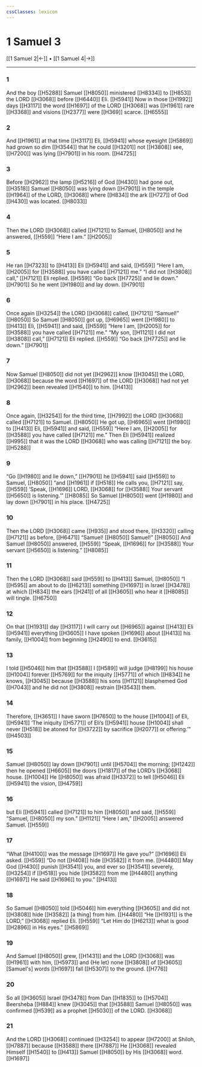 ```yaml
---
cssClasses: lexicon
---
```


# 1 Samuel 3

[[1 Samuel 2|←]] • [[1 Samuel 4|→]]

---

### 1
And the boy [[H5288]] Samuel [[H8050]] ministered [[H8334]] to [[H853]] the LORD [[H3068]] before [[H6440]] Eli. [[H5941]] Now in those [[H1992]] days [[H3117]] the word [[H1697]] of the LORD [[H3068]] was [[H1961]] rare [[H3368]] and visions [[H2377]] were [[H369]] scarce. [[H6555]]

### 2
And [[H1961]] at that time [[H3117]] Eli, [[H5941]] whose eyesight [[H5869]] had grown so dim [[H3544]] that he could [[H3201]] not [[H3808]] see, [[H7200]] was lying [[H7901]] in his room. [[H4725]]

### 3
Before [[H2962]] the lamp [[H5216]] of God [[H430]] had gone out, [[H3518]] Samuel [[H8050]] was lying down [[H7901]] in the temple [[H1964]] of the LORD, [[H3068]] where [[H834]] the ark [[H727]] of God [[H430]] was located. [[H8033]]

### 4
Then the LORD [[H3068]] called [[H7121]] to Samuel, [[H8050]] and he answered, [[H559]] “Here I am.” [[H2005]]

### 5
He ran [[H7323]] to [[H413]] Eli [[H5941]] and said, [[H559]] “Here I am, [[H2005]] for [[H3588]] you have called [[H7121]] me.”  “I did not [[H3808]] call,” [[H7121]] Eli replied. [[H559]] “Go back [[H7725]] and lie down.” [[H7901]] So he went [[H1980]] and lay down. [[H7901]]

### 6
Once again [[H3254]] the LORD [[H3068]] called, [[H7121]] “Samuel!” [[H8050]] So Samuel [[H8050]] got up, [[H6965]] went [[H1980]] to [[H413]] Eli, [[H5941]] and said, [[H559]] “Here I am, [[H2005]] for [[H3588]] you have called [[H7121]] me.”  “My son, [[H1121]] I did not [[H3808]] call,” [[H7121]] Eli replied. [[H559]] “Go back [[H7725]] and lie down.” [[H7901]]

### 7
Now Samuel [[H8050]] did not yet [[H2962]] know [[H3045]] the LORD, [[H3068]] because the word [[H1697]] of the LORD [[H3068]] had not yet [[H2962]] been revealed [[H1540]] to him. [[H413]]

### 8
Once again, [[H3254]] for the third time, [[H7992]] the LORD [[H3068]] called [[H7121]] to Samuel. [[H8050]] He got up, [[H6965]] went [[H1980]] to [[H413]] Eli, [[H5941]] and said, [[H559]] “Here I am, [[H2005]] for [[H3588]] you have called [[H7121]] me.”  Then Eli [[H5941]] realized [[H995]] that it was the LORD [[H3068]] who was calling [[H7121]] the boy. [[H5288]]

### 9
“Go [[H1980]] and lie down,” [[H7901]] he [[H5941]] said [[H559]] to Samuel, [[H8050]] “and [[H1961]] if [[H518]] He calls you, [[H7121]] say, [[H559]] ‘Speak, [[H1696]] LORD, [[H3068]] for [[H3588]] Your servant [[H5650]] is listening.’” [[H8085]] So Samuel [[H8050]] went [[H1980]] and lay down [[H7901]] in his place. [[H4725]]

### 10
Then the LORD [[H3068]] came [[H935]] and stood there, [[H3320]] calling [[H7121]] as before, [[H6471]] “Samuel! [[H8050]] Samuel!” [[H8050]] And Samuel [[H8050]] answered, [[H559]] “Speak, [[H1696]] for [[H3588]] Your servant [[H5650]] is listening.” [[H8085]]

### 11
Then the LORD [[H3068]] said [[H559]] to [[H413]] Samuel, [[H8050]] “I [[H595]] am about to do [[H6213]] something [[H1697]] in Israel [[H3478]] at which [[H834]] the ears [[H241]] of all [[H3605]] who hear it [[H8085]] will tingle. [[H6750]]

### 12
On that [[H1931]] day [[H3117]] I will carry out [[H6965]] against [[H413]] Eli [[H5941]] everything [[H3605]] I have spoken [[H1696]] about [[H413]] his family, [[H1004]] from beginning [[H2490]] to end. [[H3615]]

### 13
I told [[H5046]] him that [[H3588]] I [[H589]] will judge [[H8199]] his house [[H1004]] forever [[H5769]] for the iniquity [[H5771]] of which [[H834]] he knows, [[H3045]] because [[H3588]] his sons [[H1121]] blasphemed God [[H7043]] and he did not [[H3808]] restrain [[H3543]] them. 

### 14
Therefore, [[H3651]] I have sworn [[H7650]] to the house [[H1004]] of Eli, [[H5941]] ‘The iniquity [[H5771]] of Eli’s [[H5941]] house [[H1004]] shall never [[H518]] be atoned for [[H3722]] by sacrifice [[H2077]] or offering.’” [[H4503]]

### 15
Samuel [[H8050]] lay down [[H7901]] until [[H5704]] the morning; [[H1242]] then he opened [[H6605]] the doors [[H1817]] of the LORD’s [[H3068]] house. [[H1004]] He [[H8050]] was afraid [[H3372]] to tell [[H5046]] Eli [[H5941]] the vision, [[H4759]]

### 16
but Eli [[H5941]] called [[H7121]] to him [[H8050]] and said, [[H559]] “Samuel, [[H8050]] my son.” [[H1121]] “Here I am,” [[H2005]] answered Samuel. [[H559]]

### 17
“What [[H4100]] was the message [[H1697]] He gave you?” [[H1696]] Eli asked. [[H559]] “Do not [[H408]] hide [[H3582]] it from me. [[H4480]] May God [[H430]] punish [[H3541]] you,  and ever so [[H3541]] severely, [[H3254]] if [[H518]] you hide [[H3582]] from me [[H4480]] anything [[H1697]] He said [[H1696]] to you.” [[H413]]

### 18
So Samuel [[H8050]] told [[H5046]] him  everything [[H3605]] and did not [[H3808]] hide [[H3582]] [a thing] from him. [[H4480]] “He [[H1931]] is the LORD,” [[H3068]] replied Eli. [[H559]] “Let Him do [[H6213]] what is good [[H2896]] in His eyes.” [[H5869]]

### 19
And Samuel [[H8050]] grew, [[H1431]] and the LORD [[H3068]] was [[H1961]] with him, [[H5973]] and {He let} none [[H3808]] of [[H3605]] [Samuel's] words [[H1697]] fall [[H5307]] to the ground. [[H776]]

### 20
So all [[H3605]] Israel [[H3478]] from Dan [[H1835]] to [[H5704]] Beersheba [[H884]] knew [[H3045]] that [[H3588]] Samuel [[H8050]] was confirmed [[H539]] as a prophet [[H5030]] of the LORD. [[H3068]]

### 21
And the LORD [[H3068]] continued [[H3254]] to appear [[H7200]] at Shiloh, [[H7887]] because [[H3588]] there [[H7887]] He [[H3068]] revealed Himself [[H1540]] to [[H413]] Samuel [[H8050]] by His [[H3068]] word. [[H1697]]

